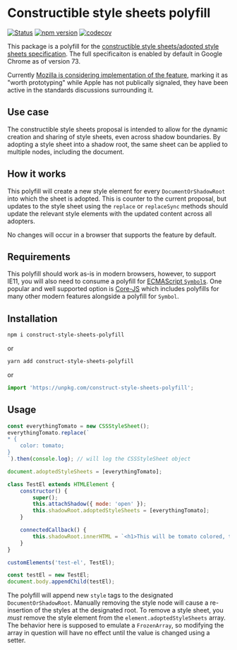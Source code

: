 # Constructible style sheets polyfill

[![Status](https://api.travis-ci.org/calebdwilliams/construct-style-sheets.svg?branch=master)](https://travis-ci.org/calebdwilliams/construct-style-sheets)
[![npm version](https://img.shields.io/npm/v/construct-style-sheets-polyfill.svg?style=flat)](https://npmjs.org/package/construct-style-sheets-polyfill "View this project on npm")
[![codecov](https://codecov.io/gh/calebdwilliams/construct-style-sheets/branch/master/graph/badge.svg)](https://codecov.io/gh/calebdwilliams/construct-style-sheets)

This package is a polyfill for the [constructible style sheets/adopted style sheets specification](https://github.com/WICG/construct-stylesheets/blob/gh-pages/explainer.md). The full specificaiton is enabled by default in Google Chrome as of version 73.

Currently [Mozilla is considering implementation of the feature](https://github.com/mozilla/standards-positions/issues/103), marking it as "worth prototyping" while Apple has not publically signaled, they have been active in the standards discussions surrounding it.

## Use case

The constructible style sheets proposal is intended to allow for the dynamic creation and sharing of style sheets, even across shadow boundaries. By adopting a style sheet into a shadow root, the same sheet can be applied to multiple nodes, including the document. 

## How it works

This polyfill will create a new style element for every `DocumentOrShadowRoot` into which the sheet is adopted. This is counter to the current proposal, but updates to the style sheet using the `replace` or `replaceSync` methods should update the relevant style elements with the updated content across all adopters.

No changes will occur in a browser that supports the feature by default.

## Requirements

This polyfill should work as-is in modern browsers, however, to support IE11, you will also need to consume a polyfill for [ECMAScript `Symbol`s](https://developer.mozilla.org/en-US/docs/Web/JavaScript/Reference/Global_Objects/Symbol). One popular and well supported option is [Core-JS](https://www.npmjs.com/package/core-js) which includes polyfills for many other modern features alongside a polyfill for `Symbol`.

## Installation

```bash
npm i construct-style-sheets-polyfill
```
or
```bash
yarn add construct-style-sheets-polyfill
```
or
```javascript
import 'https://unpkg.com/construct-style-sheets-polyfill';
```

## Usage

```javascript
const everythingTomato = new CSSStyleSheet();
everythingTomato.replace(`
* {
    color: tomato;
}
`).then(console.log); // will log the CSSStyleSheet object

document.adoptedStyleSheets = [everythingTomato];

class TestEl extends HTMLElement {
    constructor() {
        super();
        this.attachShadow({ mode: 'open' });
        this.shadowRoot.adoptedStyleSheets = [everythingTomato];
    }

    connectedCallback() {
        this.shadowRoot.innerHTML = `<h1>This will be tomato colored, too</h1>`;
    }
}

customElements('test-el', TestEl);

const testEl = new TestEl;
document.body.appendChild(testEl);
```

The polyfill will append new `style` tags to the designated `DocumentOrShadowRoot`. Manually removing the style node will cause a re-insertion of the styles at the designated root. To remove a style sheet, you _must_ remove the style element from the `element.adoptedStyleSheets` array. The behavior here is supposed to emulate a `FrozenArray`, so modifying the array in question will have no effect until the value is changed using a setter.
